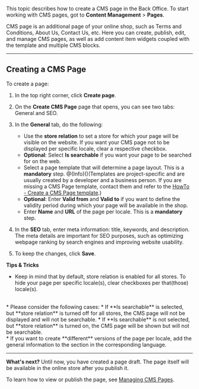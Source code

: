 This topic describes how to create a CMS page in the Back Office.
To start working with CMS pages, got to **Content Management** > **Pages**.

CMS page is an additional page of your online shop, such as Terms and Conditions, About Us, Contact Us, etc. Here you can create, publish, edit, and manage CMS pages, as well as add content item widgets coupled with the template and multiple CMS blocks. 
***
## Creating a CMS Page

To create a page:
1. In the top right corner, click **Create page**.
2. On the **Create CMS Page** page that opens, you can see two tabs: General and SEO.
3. In the **General** tab, do the following:
    * Use the **store relation** to set a store for which your page will be visible on the website. If you want your CMS page not to be displayed per specific locale, clear a respective checkbox. 
    * **Optional**: Select **Is searchable** if you want your page to be searched for on the web.
    * Select a page template that will determine a page layout. This is a **mandatory** step.
    @(Info)()(Templates are project-specific and are usually created by a developer and a business person. If you are missing a CMS Page template, contact them and refer to the [HowTo - Create a CMS Page template](https://documentation.spryker.com/v4/docs/ht-create-cms-templates#adding-a-template-for-a-cms-page).)
    * **Optional**: Enter **Valid from** and **Valid to** if you want to define the validity period during which your page will be available in the shop.
    * Enter **Name** and **URL** of the page per locale. This is a **mandatory** step.

4. In the **SEO** tab, enter meta information: title, keywords, and description. The meta details are important for SEO purposes, such as optimizing webpage ranking by search engines and improving website usability.
5. To keep the changes, click **Save**.

**Tips & Tricks**

* Keep in mind that by default, store relation is enabled for all stores. To hide your page per specific locale(s), clear checkboxes per that(those) locale(s).
</br>
* Please consider the following cases:
    * If **Is searchable** is selected, but **store relation** is turned off for all stores, the CMS page will not be displayed and will not be searchable.
    * If **Is searchable** is not selected, but **store relation** is turned on, the CMS page will be shown but will not be searchable.
 </br>
 * If you want to create **different** versions of the page per locale, add the general information to the section in the corresponding language.

***
**What's next?**
Until now, you have created a page draft. The page itself will be available in the online store after you publish it.

To learn how to view or publish the page, see [Managing CMS Pages](https://documentation.spryker.com/v4/docs/managing-cms-pages).
